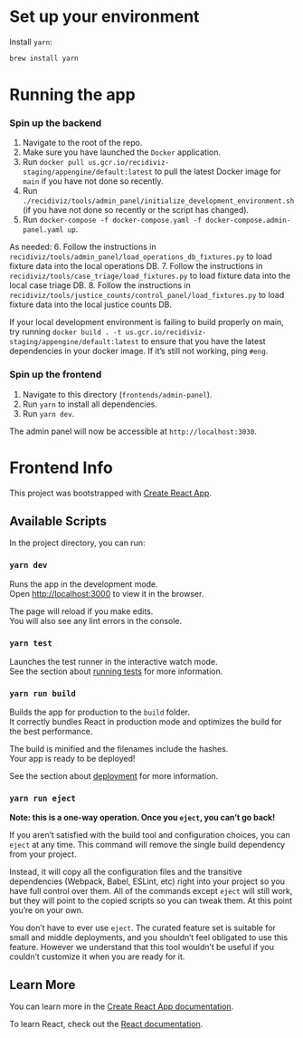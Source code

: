 # Set up your environment

Install `yarn`:

```bash
brew install yarn
```

# Running the app

### Spin up the backend

1. Navigate to the root of the repo.
2. Make sure you have launched the `Docker` application.
3. Run `docker pull us.gcr.io/recidiviz-staging/appengine/default:latest` to pull the
latest Docker image for `main` if you have not done so recently.
4. Run `./recidiviz/tools/admin_panel/initialize_development_environment.sh` (if you 
have not done so recently or the script has changed). 
5. Run `docker-compose -f docker-compose.yaml -f docker-compose.admin-panel.yaml up`.

As needed:
6. Follow the instructions in `recidiviz/tools/admin_panel/load_operations_db_fixtures.py`
   to load fixture data into the local operations DB.
7. Follow the instructions in `recidiviz/tools/case_triage/load_fixtures.py`
   to load fixture data into the local case triage DB.
8. Follow the instructions in `recidiviz/tools/justice_counts/control_panel/load_fixtures.py`
   to load fixture data into the local justice counts DB.

If your local development environment is failing to build properly on main, try
running `docker build . -t us.gcr.io/recidiviz-staging/appengine/default:latest`
to ensure that you have the latest dependencies in your docker image. If it’s still not
working, ping `#eng`.

### Spin up the frontend

1. Navigate to this directory (`frontends/admin-panel`).
2. Run `yarn` to install all dependencies.
3. Run `yarn dev`.

The admin panel will now be accessible at `http://localhost:3030`.

# Frontend Info

This project was bootstrapped with [Create React App](https://github.com/facebook/create-react-app).

## Available Scripts

In the project directory, you can run:

### `yarn dev`

Runs the app in the development mode.<br>
Open [http://localhost:3000](http://localhost:3000) to view it in the browser.

The page will reload if you make edits.<br>
You will also see any lint errors in the console.

### `yarn test`

Launches the test runner in the interactive watch mode.<br>
See the section about [running tests](https://facebook.github.io/create-react-app/docs/running-tests) for more information.

### `yarn run build`

Builds the app for production to the `build` folder.<br>
It correctly bundles React in production mode and optimizes the build for the best performance.

The build is minified and the filenames include the hashes.<br>
Your app is ready to be deployed!

See the section about [deployment](https://facebook.github.io/create-react-app/docs/deployment) for more information.

### `yarn run eject`

**Note: this is a one-way operation. Once you `eject`, you can’t go back!**

If you aren’t satisfied with the build tool and configuration choices, you can `eject` at any time. This command will remove the single build dependency from your project.

Instead, it will copy all the configuration files and the transitive dependencies (Webpack, Babel, ESLint, etc) right into your project so you have full control over them. All of the commands except `eject` will still work, but they will point to the copied scripts so you can tweak them. At this point you’re on your own.

You don’t have to ever use `eject`. The curated feature set is suitable for small and middle deployments, and you shouldn’t feel obligated to use this feature. However we understand that this tool wouldn’t be useful if you couldn’t customize it when you are ready for it.

## Learn More

You can learn more in the [Create React App documentation](https://facebook.github.io/create-react-app/docs/getting-started).

To learn React, check out the [React documentation](https://reactjs.org/).
